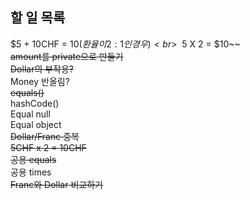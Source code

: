 ## 할 일 목록
$5 + 10CHF = $10(환율이 2:1인 경우)<br>
~~$5 X 2 = $10~~<br>
~~amount를 private으로 만들기~~<br>
~~Dollar의 부작용?~~<br>
Money 반올림?<br>
~~equals()~~<br>
hashCode()<br>
Equal null<br>
Equal object<br>
~~Dollar/Franc 중복~~<br>
~~5CHF x 2 = 10CHF~~<br>
~~공용 equals~~<br>
공용 times<br>
~~Franc와 Dollar 비교하기~~<br>